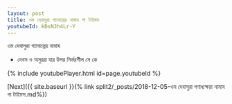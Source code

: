 ```yaml
---
layout: post
title: ওম দেবাসুরা গ্যানাস্রেয় নামায গা টাইমস
youtubeId: kDsNJh4Lr-Y
---
```

 
 
 ওম দেবাসুরা গ্যানাস্রেয় নামায  
 
 -  দেবস ও অসুররা যার উপর নির্ভরশীল সে কে 
 
  
 
  
 
 
 
 
 
 


{% include youtubePlayer.html id=page.youtubeId %}
 
[Next]({{ site.baseurl }}{% link  split2/_posts/2018-12-05-ওম দেবাসুরা গণাধ্যক্ষয়া নামায গা টাইমস.md%})
 
